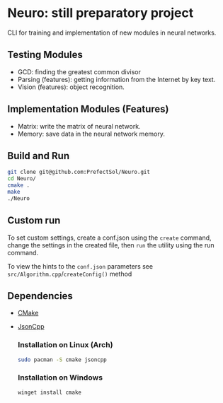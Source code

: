 # Neuro: still preparatory project 

CLI for training and implementation of new modules in neural networks.


## Testing Modules

- GCD: finding the greatest common divisor
- Parsing (features): getting information from the Internet by key text.
- Vision (features): object recognition.

## Implementation Modules (Features)

- Matrix: write the matrix of neural network.
- Memory: save data in the neural network memory.


## Build and Run

```bash
git clone git@github.com:PrefectSol/Neuro.git
cd Neuro/
cmake .
make
./Neuro
```


## Custom run

To set custom settings, create a conf.json using the ```create``` command, change the settings in the created file, then ```run``` the utility using the run command.

To view the hints to the ```conf.json``` parameters see ```src/Algorithm.cpp```/```createConfig()``` method

## Dependencies

 - [CMake](https://github.com/Kitware/CMake)

 - [JsonCpp](https://github.com/open-source-parsers/jsoncpp)

    ### Installation on Linux (Arch)
    ```bash
    sudo pacman -S cmake jsoncpp
    ```

    ### Installation on Windows
    ```bash
    winget install cmake
    ```
